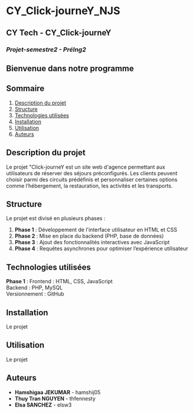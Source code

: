 # CY_Click-journeY_NJS
## **************CY Tech - CY_Click-journeY**************

### ***Projet-semestre2 - PréIng2***
## **Bienvenue dans notre programme**

## Sommaire
1. [Description du projet](#description-du-projet)
2. [Structure](#structure)
3. [Technologies utilisées](#technologies-utilisées)
4. [Installation](#installation)
5. [Utilisation](#utilisation)
6. [Auteurs](#auteurs)

## Description du projet     
Le projet "Click-journeY est un site web d'agence permettant aux utilisateurs de réserver des séjours préconfigurés. Les clients peuvent choisir parmi des circuits prédéfinis et personnaliser certaines options comme l’hébergement, la restauration, les activités et les transports.

## Structure  
Le projet est divisé en plusieurs phases : 
1. **Phase 1** : Développement de l'interface utilisateur en HTML et CSS
2. **Phase 2** : Mise en place du backend (PHP, base de données)  
3. **Phase 3** : Ajout des fonctionnalités interactives avec JavaScript
4. **Phase 4** : Requêtes asynchrones pour optimiser l’expérience utilisateur  

## Technologies utilisées    
**Phase 1** : 
Frontend : HTML, CSS, JavaScript  
Backend : PHP, MySQL  
Versionnement : GitHub  

## Installation   
Le projet

## Utilisation    
Le projet

## Auteurs    
- **Hamshigaa JEKUMAR** - hamshij05  
- **Thuy Tran NGUYEN** - thfennesty  
- **Elsa SANCHEZ** - elsw3 
